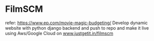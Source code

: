 # FilmSCM
refer: https://www.ep.com/movie-magic-budgeting/
Develop dynamic website with python django backend and push to repo and make it live using Aws/Google Cloud on www.justgetit.in/filmscm
